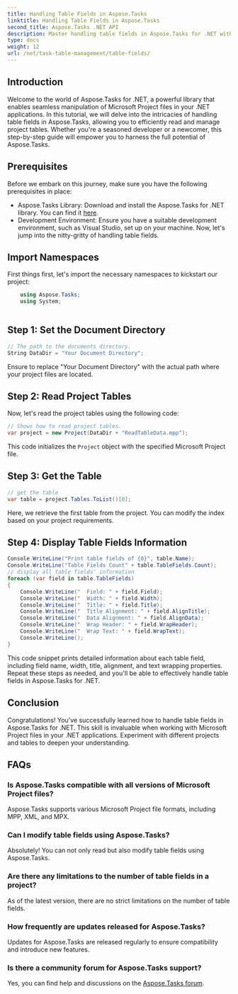 ```yaml
---
title: Handling Table Fields in Aspose.Tasks
linktitle: Handling Table Fields in Aspose.Tasks
second_title: Aspose.Tasks .NET API
description: Master handling table fields in Aspose.Tasks for .NET with this comprehensive tutorial. Learn to read, display, and modify project tables effortlessly.
type: docs
weight: 12
url: /net/task-table-management/table-fields/
---
```

## Introduction
Welcome to the world of Aspose.Tasks for .NET, a powerful library that enables seamless manipulation of Microsoft Project files in your .NET applications. In this tutorial, we will delve into the intricacies of handling table fields in Aspose.Tasks, allowing you to efficiently read and manage project tables. Whether you're a seasoned developer or a newcomer, this step-by-step guide will empower you to harness the full potential of Aspose.Tasks.
## Prerequisites
Before we embark on this journey, make sure you have the following prerequisites in place:
- Aspose.Tasks Library: Download and install the Aspose.Tasks for .NET library. You can find it [here](https://releases.aspose.com/tasks/net/).
- Development Environment: Ensure you have a suitable development environment, such as Visual Studio, set up on your machine.
Now, let's jump into the nitty-gritty of handling table fields.
## Import Namespaces
First things first, let's import the necessary namespaces to kickstart our project:
```csharp
    using Aspose.Tasks;
    using System;
    
```
## Step 1: Set the Document Directory
```csharp
// The path to the documents directory.
String DataDir = "Your Document Directory";
```
Ensure to replace "Your Document Directory" with the actual path where your project files are located.
## Step 2: Read Project Tables
Now, let's read the project tables using the following code:
```csharp
// Shows how to read project tables.
var project = new Project(DataDir + "ReadTableData.mpp");
```
This code initializes the `Project` object with the specified Microsoft Project file.
## Step 3: Get the Table
```csharp
// get the table
var table = project.Tables.ToList()[0];
```
Here, we retrieve the first table from the project. You can modify the index based on your project requirements.
## Step 4: Display Table Fields Information
```csharp
Console.WriteLine("Print table fields of {0}", table.Name);
Console.WriteLine("Table Fields Count" + table.TableFields.Count);
// display all table fields' information
foreach (var field in table.TableFields)
{
    Console.WriteLine("  Field: " + field.Field);
    Console.WriteLine("  Width: " + field.Width);
    Console.WriteLine("  Title: " + field.Title);
    Console.WriteLine("  Title Alignment: " + field.AlignTitle);
    Console.WriteLine("  Data Alignment: " + field.AlignData);
    Console.WriteLine("  Wrap Header: " + field.WrapHeader);
    Console.WriteLine("  Wrap Text: " + field.WrapText);
    Console.WriteLine();
}
```
This code snippet prints detailed information about each table field, including field name, width, title, alignment, and text wrapping properties.
Repeat these steps as needed, and you'll be able to effectively handle table fields in Aspose.Tasks for .NET.
## Conclusion
Congratulations! You've successfully learned how to handle table fields in Aspose.Tasks for .NET. This skill is invaluable when working with Microsoft Project files in your .NET applications. Experiment with different projects and tables to deepen your understanding.
## FAQs
### Is Aspose.Tasks compatible with all versions of Microsoft Project files?
Aspose.Tasks supports various Microsoft Project file formats, including MPP, XML, and MPX.
### Can I modify table fields using Aspose.Tasks?
Absolutely! You can not only read but also modify table fields using Aspose.Tasks.
### Are there any limitations to the number of table fields in a project?
As of the latest version, there are no strict limitations on the number of table fields.
### How frequently are updates released for Aspose.Tasks?
Updates for Aspose.Tasks are released regularly to ensure compatibility and introduce new features.
### Is there a community forum for Aspose.Tasks support?
Yes, you can find help and discussions on the [Aspose.Tasks forum](https://forum.aspose.com/c/tasks/15).
